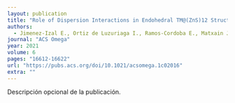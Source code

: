 ```yaml
---
layout: publication
title: "Role of Dispersion Interactions in Endohedral TM@(ZnS)12 Structures"
authors:
  - Jimenez-Izal E., Ortiz de Luzuriaga I., Ramos-Cordoba E., Matxain J.M.
journal: "ACS Omega"
year: 2021
volume: 6
pages: "16612-16622"
url: "https://pubs.acs.org/doi/10.1021/acsomega.1c02016"
extra: ""
---
```


Descripción opcional de la publicación.
